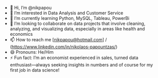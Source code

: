 - 👋 Hi, I’m @nikpapou
- 👀 I’m interested in Data Analysis and Customer Service
- 🌱 I’m currently learning Python, MySQL, Tableau, PowerBi
- 💞️ I’m looking to collaborate on data projects that involve cleaning, analyzing, and visualizing data, especially in areas like health and economics
- 📫 How to reach me [nikpapou@hotmail.com] / (https://www.linkedin.com/in/nikolaos-papountzas/)
- 😄 Pronouns: He/Him
- ⚡ Fun fact: I’m an economist experienced in sales, turned data enthusiast—always seeking insights in numbers and of course for my first job in data science!

<!---
nikpapou/nikpapou is a ✨ special ✨ repository because its `README.md` (this file) appears on your GitHub profile.
You can click the Preview link to take a look at your changes.
--->
